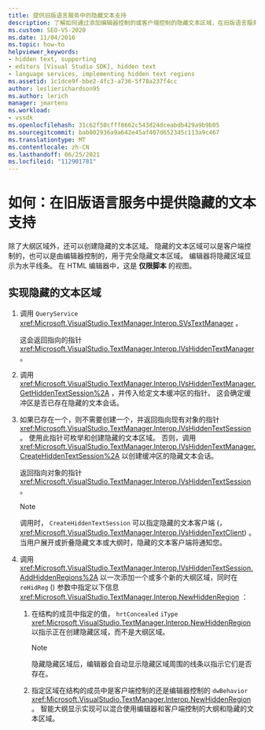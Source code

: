 ```yaml
---
title: 提供旧版语言服务中的隐藏文本支持
description: 了解如何通过添加编辑器控制的或客户端控制的隐藏文本区域，在旧版语言服务中提供隐藏的文本支持。
ms.custom: SEO-VS-2020
ms.date: 11/04/2016
ms.topic: how-to
helpviewer_keywords:
- hidden text, supporting
- editors [Visual Studio SDK], hidden text
- language services, implementing hidden text regions
ms.assetid: 1c1dce9f-bbe2-4fc3-a736-5f78a237f4cc
author: leslierichardson95
ms.author: lerich
manager: jmartens
ms.workload:
- vssdk
ms.openlocfilehash: 31c62f50cfff8662c543d24dceabdb429a9b9b05
ms.sourcegitcommit: bab002936a9a642e45af407d652345c113a9c467
ms.translationtype: MT
ms.contentlocale: zh-CN
ms.lasthandoff: 06/25/2021
ms.locfileid: "112901781"
---
```

# <a name="how-to-provide-hidden-text-support-in-a-legacy-language-service"></a>如何：在旧版语言服务中提供隐藏的文本支持
除了大纲区域外，还可以创建隐藏的文本区域。 隐藏的文本区域可以是客户端控制的，也可以是由编辑器控制的，用于完全隐藏文本区域。 编辑器将隐藏区域显示为水平线条。 在 HTML 编辑器中，这是 **仅限脚本** 的视图。

## <a name="to-implement-a-hidden-text-region"></a>实现隐藏的文本区域

1. 调用 `QueryService` <xref:Microsoft.VisualStudio.TextManager.Interop.SVsTextManager> 。

     这会返回指向的指针 <xref:Microsoft.VisualStudio.TextManager.Interop.IVsHiddenTextManager> 。

2. 调用 <xref:Microsoft.VisualStudio.TextManager.Interop.IVsHiddenTextManager.GetHiddenTextSession%2A> ，并传入给定文本缓冲区的指针。 这会确定缓冲区是否已存在隐藏的文本会话。

3. 如果已存在一个，则不需要创建一个，并返回指向现有对象的指针 <xref:Microsoft.VisualStudio.TextManager.Interop.IVsHiddenTextSession> 。 使用此指针可枚举和创建隐藏的文本区域。 否则，调用 <xref:Microsoft.VisualStudio.TextManager.Interop.IVsHiddenTextManager.CreateHiddenTextSession%2A> 以创建缓冲区的隐藏文本会话。

     返回指向对象的指针 <xref:Microsoft.VisualStudio.TextManager.Interop.IVsHiddenTextSession> 。

    > [!NOTE]
    > 调用时， `CreateHiddenTextSession` 可以指定隐藏的文本客户端 (， <xref:Microsoft.VisualStudio.TextManager.Interop.IVsHiddenTextClient>) 。 当用户展开或折叠隐藏文本或大纲时，隐藏的文本客户端将通知您。

4. 调用 <xref:Microsoft.VisualStudio.TextManager.Interop.IVsHiddenTextSession.AddHiddenRegions%2A> 以一次添加一个或多个新的大纲区域，同时在 `reHidReg` () 参数中指定以下信息 <xref:Microsoft.VisualStudio.TextManager.Interop.NewHiddenRegion> ：

    1. 在结构的成员中指定的值， `hrtConcealed` `iType` <xref:Microsoft.VisualStudio.TextManager.Interop.NewHiddenRegion> 以指示正在创建隐藏区域，而不是大纲区域。

        > [!NOTE]
        > 隐藏隐藏区域后，编辑器会自动显示隐藏区域周围的线条以指示它们是否存在。

    2. 指定区域在结构的成员中是客户端控制的还是编辑器控制的 `dwBehavior` <xref:Microsoft.VisualStudio.TextManager.Interop.NewHiddenRegion> 。 智能大纲显示实现可以混合使用编辑器和客户端控制的大纲和隐藏的文本区域。
